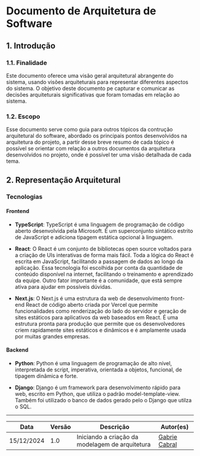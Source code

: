 # Documento de Arquitetura de Software

## 1. Introdução

### 1.1. Finalidade

Este documento oferece uma visão geral arquitetural abrangente do sistema, usando visões arquiteturais para representar diferentes aspectos do sistema. O objetivo deste documento pe capturar e comunicar as decisões arquiteturais significativas que foram tomadas em relação ao sistema.

### 1.2. Escopo

Esse documento serve como guia para outros tópicos da contrução arquitetural do software, abordado os principais pontos desenvolvidos na arquitetura do projeto, a partir desse breve resumo de cada tópico é possível se orientar com relação a outros documentos da arquitetura desenvolvidos no projeto, onde é possível ter uma visão detalhada de cada tema.

## 2. Representação Arquitetural

### Tecnologias

#### Frontend

- **TypeScript**: TypeScript é uma linguagem de programação de código aberto desenvolvida pela Microsoft. É um superconjunto sintático estrito de JavaScript e adiciona tipagem estática opcional à linguagem.

- **React**: O React é um conjunto de bibliotecas open source voltados para a criação de UIs interativas de forma mais fácil. Toda a lógica do React é escrita em JavaScript, facilitando a passagem de dados ao longo da aplicação. Essa tecnologia foi escolhida por conta da quantidade de conteúdo disponível na internet, facilitando o treinamento e aprendizado da equipe. Outro fator importante é a comunidade, que está sempre ativa para ajudar em possíveis dúvidas.

- **Next.js**: O Next.js é uma estrutura da web de desenvolvimento front-end React de código aberto criada por Vercel que permite funcionalidades como renderização do lado do servidor e geração de sites estáticos para aplicativos da web baseados em React. É uma estrutura pronta para produção que permite que os desenvolvedores criem rapidamente sites estáticos e dinâmicos e é amplamente usada por muitas grandes empresas.

#### Backend

- **Python**: Python é uma linguagem de programação de alto nível, interpretada de script, imperativa, orientada a objetos, funcional, de tipagem dinâmica e forte.

- **Django**: Django é um framework para desenvolvimento rápido para web, escrito em Python, que utiliza o padrão model-template-view. Também foi utilizado o banco de dados gerado pelo o Django que utilza o SQL.

---

| Data       | Versão | Descrição                                       | Autor(es)                                           |
| ---------- | ------ | ----------------------------------------------- | --------------------------------------------------- |
| 15/12/2024 | 1.0    | Iniciando a criação da modelagem de arquitetura | [Gabrie Cabral](https://github.com/GabriellCabrall) |
